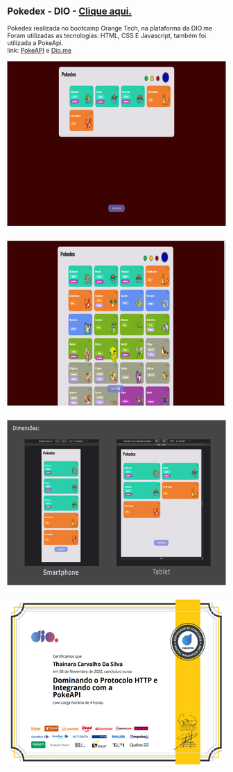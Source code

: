 ## Pokedex - DIO - <a href="https://thanaracs.github.io/pokedex-javascript-dio/">Clique aqui.</a>
Pokedex realizada no bootcamp Orange Tech, na plataforma da DIO.me <br>
Foram utilizadas as tecnologias: HTML, CSS E Javascript, também foi utilizada a PokeApi. <br>
link: <a href="https://pokeapi.co">PokeAPI</a> e <a href="https://web.dio.me/track/orange-tech">Dio.me</a>
<br><br><img src="pokedex-inicial.png" width="753" height="380"> <br><br>

<img src="pokedex-loadmore.png" width="753" height="380"> <br><br>

<img src="dimensoes.png" width="753" height="380"> <br><br>

<img src="certificado.png" width="553" height="380"><br><br>


